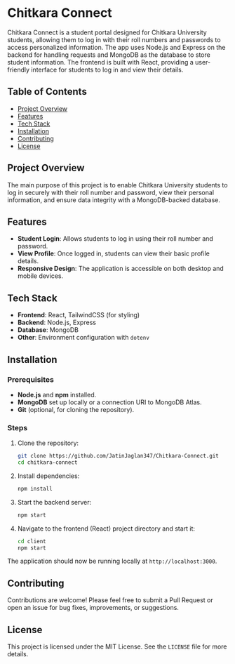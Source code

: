 # Chitkara Connect

Chitkara Connect is a student portal designed for Chitkara University students, allowing them to log in with their roll numbers and passwords to access personalized information. The app uses Node.js and Express on the backend for handling requests and MongoDB as the database to store student information. The frontend is built with React, providing a user-friendly interface for students to log in and view their details.

## Table of Contents

- [Project Overview](#project-overview)
- [Features](#features)
- [Tech Stack](#tech-stack)
- [Installation](#installation)
- [Contributing](#contributing)
- [License](#license)

## Project Overview

The main purpose of this project is to enable Chitkara University students to log in securely with their roll number and password, view their personal information, and ensure data integrity with a MongoDB-backed database.

## Features

- **Student Login**: Allows students to log in using their roll number and password.
- **View Profile**: Once logged in, students can view their basic profile details.
- **Responsive Design**: The application is accessible on both desktop and mobile devices.

## Tech Stack

- **Frontend**: React, TailwindCSS (for styling)
- **Backend**: Node.js, Express
- **Database**: MongoDB
- **Other**: Environment configuration with `dotenv`

## Installation

### Prerequisites

- **Node.js** and **npm** installed.
- **MongoDB** set up locally or a connection URI to MongoDB Atlas.
- **Git** (optional, for cloning the repository).

### Steps

1. Clone the repository:

    ```bash
    git clone https://github.com/JatinJaglan347/Chitkara-Connect.git
    cd chitkara-connect
    ```

2. Install dependencies:

    ```bash
    npm install
    ```

3. Start the backend server:

    ```bash
    npm start
    ```

4. Navigate to the frontend (React) project directory and start it:

    ```bash
    cd client
    npm start
    ```

The application should now be running locally at `http://localhost:3000`.

## Contributing

Contributions are welcome! Please feel free to submit a Pull Request or open an issue for bug fixes, improvements, or suggestions.

## License

This project is licensed under the MIT License. See the `LICENSE` file for more details.
